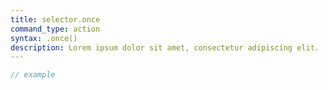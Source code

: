 ```yaml
---
title: selector.once
command_type: action
syntax: .once()
description: Lorem ipsum dolor sit amet, consectetur adipiscing elit.
---
```


```javascript
// example
```